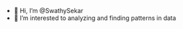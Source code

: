 - 👋 Hi, I’m @SwathySekar
- 👀 I’m interested to analyzing and finding patterns in data
<!---
SwathySekar/SwathySekar is a ✨ special ✨ repository because its `README.md` (this file) appears on your GitHub profile.
You can click the Preview link to take a look at your changes.
--->
